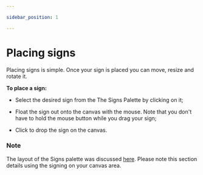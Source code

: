 ```yaml
---

sidebar_position: 1

---
```

# Placing signs

Placing signs is simple. Once your sign is placed you can move, resize and rotate it.

**To place a sign:**

- Select the desired sign from the The Signs Palette by clicking on it;

- Float the sign out onto the canvas with the mouse. Note that you don't have to hold the mouse button while you drag your sign;

- Click to drop the sign on the canvas.



### Note

The layout of the Signs palette was discussed [here](/docs/rapid-online/RapidPlan%20Online%20Workspace/Signs%20palette.md). Please note this section details using the signing on your canvas area. 